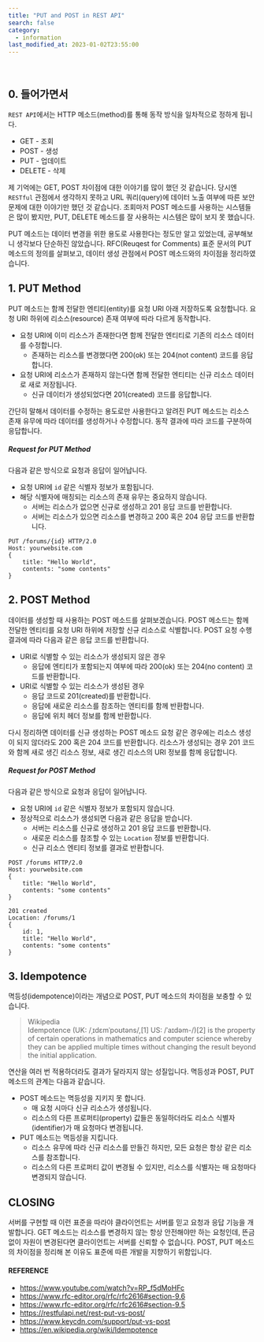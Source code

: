 ```yaml
---
title: "PUT and POST in REST API"
search: false
category:
  - information
last_modified_at: 2023-01-02T23:55:00
---
```


<br>

## 0. 들어가면서

`REST API`에서는 HTTP 메소드(method)를 통해 동작 방식을 일차적으로 정하게 됩니다. 

* GET - 조회
* POST - 생성
* PUT - 업데이트
* DELETE - 삭제

제 기억에는 GET, POST 차이점에 대한 이야기를 많이 했던 것 같습니다. 
당시엔 `RESTful` 관점에서 생각하지 못하고 URL 쿼리(query)에 데이터 노출 여부에 따른 보안 문제에 대한 이야기만 했던 것 같습니다. 
조회마저 POST 메소드를 사용하는 시스템들은 많이 봤지만, PUT, DELETE 메소드를 잘 사용하는 시스템은 많이 보지 못 했습니다. 

PUT 메소드는 데이터 변경을 위한 용도로 사용한다는 정도만 알고 있었는데, 공부해보니 생각보다 단순하진 않았습니다. 
RFC(Reuqest for Comments) 표준 문서의 PUT 메소드의 정의를 살펴보고, 데이터 생성 관점에서 POST 메소드와의 차이점을 정리하였습니다. 

## 1. PUT Method

PUT 메소드는 함께 전달한 엔티티(entity)를 요청 URI 아래 저장하도록 요청합니다. 
요청 URI 하위에 리소스(resource) 존재 여부에 따라 다르게 동작합니다. 

* 요청 URI에 이미 리소스가 존재한다면 함께 전달한 엔티티로 기존의 리소스 데이터를 수정합니다.
    * 존재하는 리소스를 변경했다면 200(ok) 또는 204(not content) 코드를 응답합니다.
* 요청 URI에 리소스가 존재하지 않는다면 함께 전달한 엔티티는 신규 리소스 데이터로 새로 저장됩니다.
    * 신규 데이터가 생성되었다면 201(created) 코드를 응답합니다.

간단히 말해서 데이터를 수정하는 용도로만 사용한다고 알려진 PUT 메소드는 리소스 존재 유무에 따라 데이터를 생성하거나 수정합니다. 
동작 결과에 따라 코드를 구분하여 응답합니다. 

##### Request for PUT Method

다음과 같은 방식으로 요청과 응답이 일어납니다.

* 요청 URI에 `id` 같은 식별자 정보가 포함됩니다.
* 해당 식별자에 매칭되는 리소스의 존재 유무는 중요하지 않습니다.
    * 서버는 리소스가 없으면 신규로 생성하고 201 응답 코드를 반환합니다.
    * 서버는 리소스가 있으면 리소스를 변경하고 200 혹은 204 응답 코드를 반환합니다.

```
PUT /forums/{id} HTTP/2.0
Host: yourwebsite.com
{
    title: "Hello World",
    contents: "some contents"
}
```

## 2. POST Method

데이터를 생성할 때 사용하는 POST 메소드를 살펴보겠습니다. 
POST 메소드는 함께 전달한 엔티티를 요청 URI 하위에 저장할 신규 리소스로 식별합니다. 
POST 요청 수행 결과에 따라 다음과 같은 응답 코드를 반환합니다.

* URI로 식별할 수 있는 리소스가 생성되지 않은 경우
    * 응답에 엔티티가 포함되는지 여부에 따라 200(ok) 또는 204(no content) 코드를 반환합니다.
* URI로 식별할 수 있는 리소스가 생성된 경우
    * 응답 코드로 201(created)를 반환합니다.
    * 응답에 새로운 리소스를 참조하는 엔티티를 함께 반환합니다.
    * 응답에 위치 헤더 정보를 함께 반환합니다.

다시 정리하면 데이터를 신규 생성하는 POST 메소드 요청 같은 경우에는 리소스 생성이 되지 않더라도 200 혹은 204 코드를 반환합니다. 
리소스가 생성되는 경우 201 코드와 함께 새로 생긴 리소스 정보, 새로 생긴 리소스의 URI 정보를 함께 응답합니다.

##### Request for POST Method

다음과 같은 방식으로 요청과 응답이 일어납니다.

* 요청 URI에 `id` 같은 식별자 정보가 포함되지 않습니다.
* 정상적으로 리소스가 생성되면 다음과 같은 응답을 받습니다.
    * 서버는 리소스를 신규로 생성하고 201 응답 코드를 반환합니다.
    * 새로운 리소스를 참조할 수 있는 `Location` 정보를 반환합니다.
    * 신규 리소스 엔티티 정보를 결과로 반환합니다.

```
POST /forums HTTP/2.0
Host: yourwebsite.com
{
    title: "Hello World",
    contents: "some contents"
}

201 created
Location: /forums/1
{
    id: 1,
    title: "Hello World",
    contents: "some contents"
}
```

## 3. Idempotence

멱등성(idempotence)이라는 개념으로 POST, PUT 메소드의 차이점을 보충할 수 있습니다. 

> Wikipedia<br/>
> Idempotence (UK: /ˌɪdɛmˈpoʊtəns/,[1] US: /ˈaɪdəm-/)[2] is the property of certain operations in mathematics and computer science whereby they can be applied multiple times without changing the result beyond the initial application.

연산을 여러 번 적용하더라도 결과가 달라지지 않는 성질입니다. 
멱등성과 POST, PUT 메소드의 관계는 다음과 같습니다.

* POST 메소드는 멱등성을 지키지 못 합니다.
    * 매 요청 시마다 신규 리소스가 생성됩니다.
    * 리소스의 다른 프로퍼티(property) 값들은 동일하더라도 리소스 식별자(identifier)가 매 요청마다 변경됩니다.
* PUT 메소드는 멱등성을 지킵니다.
    * 리소스 유무에 따라 신규 리소스를 만들긴 하지만, 모든 요청은 항상 같은 리소스를 참조합니다. 
    * 리소스의 다른 프로퍼티 값이 변경될 수 있지만, 리소스를 식별자는 매 요청마다 변경되지 않습니다.

## CLOSING

서버를 구현할 때 이런 표준을 따라야 클라이언트는 서버를 믿고 요청과 응답 기능을 개발합니다. 
GET 메소드는 리소스를 변경하지 않는 항상 안전해야만 하는 요청인데, 뜬금없이 자원이 변경된다면 클라이언트는 서버를 신뢰할 수 없습니다. 
POST, PUT 메소드의 차이점을 정리해 본 이유도 표준에 따른 개발을 지향하기 위함입니다. 

#### REFERENCE

* <https://www.youtube.com/watch?v=RP_f5dMoHFc>
* <https://www.rfc-editor.org/rfc/rfc2616#section-9.6>
* <https://www.rfc-editor.org/rfc/rfc2616#section-9.5>
* <https://restfulapi.net/rest-put-vs-post/>
* <https://www.keycdn.com/support/put-vs-post>
* <https://en.wikipedia.org/wiki/Idempotence>